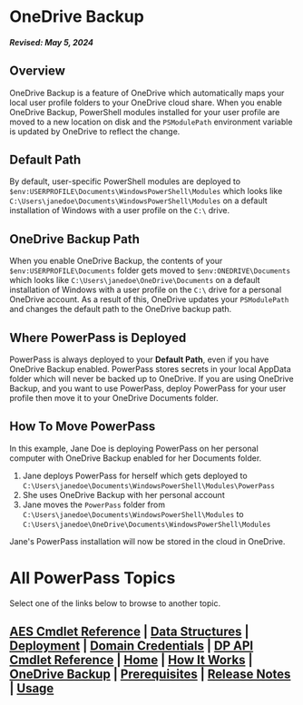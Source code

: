 # OneDrive Backup
#### _Revised: May 5, 2024_
## Overview
OneDrive Backup is a feature of OneDrive which automatically maps your local user profile folders to your OneDrive cloud share.
When you enable OneDrive Backup, PowerShell modules installed for your user profile are moved to a new location on disk and the `PSModulePath` environment variable is updated by OneDrive to reflect the change.
## Default Path
By default, user-specific PowerShell modules are deployed to `$env:USERPROFILE\Documents\WindowsPowerShell\Modules` which looks like `C:\Users\janedoe\Documents\WindowsPowerShell\Modules` on a default installation of Windows with a user profile on the `C:\` drive.
## OneDrive Backup Path
When you enable OneDrive Backup, the contents of your `$env:USERPROFILE\Documents` folder gets moved to `$env:ONEDRIVE\Documents` which looks like `C:\Users\janedoe\OneDrive\Documents` on a default installation of Windows with a user profile on the `C:\` drive for a personal OneDrive account.
As a result of this, OneDrive updates your `PSModulePath` and changes the default path to the OneDrive backup path.
## Where PowerPass is Deployed
PowerPass is always deployed to your **Default Path**, even if you have OneDrive Backup enabled.
PowerPass stores secrets in your local AppData folder which will never be backed up to OneDrive.
If you are using OneDrive Backup, and you want to use PowerPass, deploy PowerPass for your user profile then move it to your OneDrive Documents folder.
## How To Move PowerPass
In this example, Jane Doe is deploying PowerPass on her personal computer with OneDrive Backup enabled for her Documents folder.
1. Jane deploys PowerPass for herself which gets deployed to `C:\Users\janedoe\Documents\WindowsPowerShell\Modules\PowerPass`
2. She uses OneDrive Backup with her personal account
3. Jane moves the `PowerPass` folder from `C:\Users\janedoe\Documents\WindowsPowerShell\Modules` to `C:\Users\janedoe\OneDrive\Documents\WindowsPowerShell\Modules`

Jane's PowerPass installation will now be stored in the cloud in OneDrive.
# All PowerPass Topics
Select one of the links below to browse to another topic.
## [AES Cmdlet Reference](https://chopinrlz.github.io/powerpass/aes-cmdlet-ref) | [Data Structures](https://chopinrlz.github.io/powerpass/data-structures) | [Deployment](https://chopinrlz.github.io/powerpass/deployment) | [Domain Credentials](https://chopinrlz.github.io/powerpass/domain-credentials) | [DP API Cmdlet Reference](https://chopinrlz.github.io/powerpass/dpapi-cmdlet-ref) | [Home](https://chopinrlz.github.io/powerpass) | [How It Works](https://chopinrlz.github.io/powerpass/readme-cont) | [OneDrive Backup](https://chopinrlz.github.io/powerpass/onedrivebackup) | [Prerequisites](https://chopinrlz.github.io/powerpass/prerequisites) | [Release Notes](https://chopinrlz.github.io/powerpass/release-notes) | [Usage](https://chopinrlz.github.io/powerpass/usage)